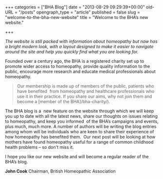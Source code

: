 +++
categories = ["BHA Blog"]
date = "2013-08-29 09:29:39+00:00"
old-URL = "/posts"
opengraph_type = "article"
published = false
slug = "welcome-to-the-bha-new-website"
title = "Welcome to the BHA’s new website."

+++

_The website is still packed with information about homeopathy but now has a bright modern look, with a layout designed to make it easier to navigate around the site and help you quickly find what you are looking for._

Founded over a century ago, the BHA is a registered charity set up to promote wider access to homeopathy, provide quality information to the public, encourage more research and educate medical professionals about homeopathy.

<blockquote>Our membership is made up of members of the public, patients who have benefited  from homeopathy and healthcare professionals who use it in their practice. If you share our aims, why not join them and become a [member of the BHA]/bha-charity/).</blockquote>

The BHA blog is a  new feature on the website through which we will keep you up to date with all the latest news, share our thoughts on issues relating to homeopathy, and keep you informed  of the BHA’s campaigns and events, plus much, much more. A number of authors will be writing the blog entries among whom will be individuals who are keen to share their experience of how homeopathy has benefited them.  Our next post will be looking at how mothers have found homeopathy useful for a range of common childhood health problems – so don't miss it.

I hope you like our new website and will become a regular reader of the BHA’s blog.

**John Cook**
Chairman, British Homeopathic Association

